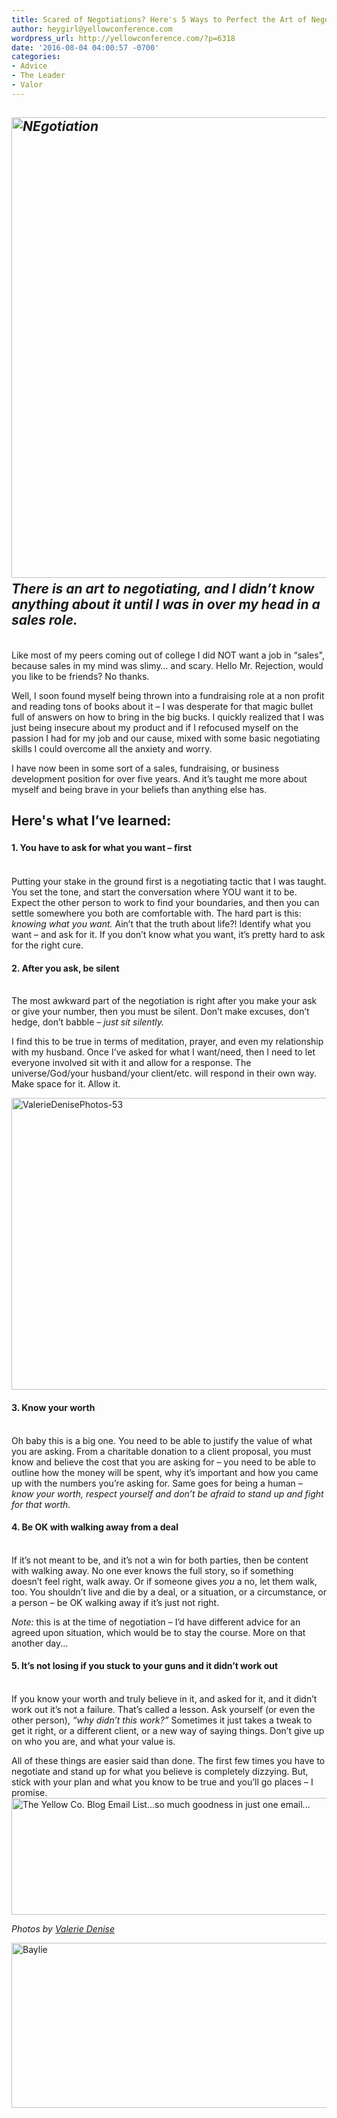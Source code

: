 ```yaml
---
title: Scared of Negotiations? Here's 5 Ways to Perfect the Art of Negotiating
author: heygirl@yellowconference.com
wordpress_url: http://yellowconference.com/?p=6318
date: '2016-08-04 04:00:57 -0700'
categories:
- Advice
- The Leader
- Valor
---
```

<h2> <em><a href="http://yellowconference.com/wp-content/uploads/2016/08/NEgotiation.jpg"><img class="aligncenter size-full wp-image-6406" src="http://yellowconference.com/wp-content/uploads/2016/08/NEgotiation.jpg" alt="NEgotiation" width="700" height="737" /></a><a href="http://yellowconference.com/wp-content/uploads/2016/08/Negotiation-Bravery1.jpg"><br />
</a>There is an art to negotiating, and I didn&rsquo;t know anything about it until I was in over my head in a sales role.</em>  </h2><br />
 Like most of my peers coming out of college I did NOT want a job in &ldquo;sales", because sales in my mind was slimy&hellip; and scary. Hello Mr. Rejection, would you like to be friends? No thanks.  </p>
<p>Well, I soon found myself being thrown into a fundraising role at a non profit and reading tons of books about it &ndash; I was desperate for that magic bullet full of answers on how to bring in the big bucks. I quickly realized that I was just being insecure about my product and if I refocused myself on the passion I had for my job and our cause, mixed with some basic negotiating skills I could overcome all the anxiety and worry.</p>
<p>I have now been in some sort of a sales, fundraising, or business development position for over five years. And it&rsquo;s taught me more about myself and being brave in your beliefs than anything else has.</p>
<h2>Here's what I&rsquo;ve learned:</h2></p>
<h4> 1. You have to ask for what you want &ndash;  <b style="line-height: 1.5;">first</b></h4><br />
 Putting your stake in the ground first is a negotiating tactic that I was taught. You set the tone, and start the conversation where YOU want it to be. Expect the other person to work to find your boundaries, and then you can settle somewhere you both are comfortable with. The hard part is this:  <i> knowing what you want. </i>  Ain&rsquo;t that the truth about life?! Identify what you want &ndash; and ask for it. If you don&rsquo;t know what you want, it&rsquo;s pretty hard to ask for the right cure.  </p>
<h4><strong>2. After you ask, be silent</strong></h4><br />
The most awkward part of the negotiation is right after you make your ask or give your number, then you must be silent. Don&rsquo;t make excuses, don&rsquo;t hedge, don&rsquo;t babble &ndash; <em>just sit silently. </em></p>
<p>I find this to be true in terms of meditation, prayer, and even my relationship with my husband. Once I&rsquo;ve asked for what I want/need, then I need to let everyone involved sit with it and allow for a response. The universe/God/your husband/your client/etc. will respond in their own way. Make space for it. Allow it.<a href="http://yellowconference.com/wp-content/uploads/2016/07/ValerieDenisePhotos-25.jpg"><br />
</a></p>
<p><a href="http://yellowconference.com/wp-content/uploads/2016/07/ValerieDenisePhotos-53.jpg"><img class="aligncenter size-full wp-image-6323" src="http://yellowconference.com/wp-content/uploads/2016/07/ValerieDenisePhotos-53.jpg" alt="ValerieDenisePhotos-53" width="700" height="467" /></a></p>
<h4><strong>3. Know your worth</strong></h4><br />
Oh baby this is a big one. You need to be able to justify the value of what you are asking. From a charitable donation to a client proposal, you must know and believe the cost that you are asking for &ndash; you need to be able to outline how the money will be spent, why it&rsquo;s important and how you came up with the numbers you&rsquo;re asking for. Same goes for being a human &ndash; <i>know your worth, respect yourself and don&rsquo;t be afraid to stand up and fight for that worth. </i></p>
<h4>4. Be OK with walking away from a deal</h4><br />
 If it&rsquo;s not meant to be, and it&rsquo;s not a win for both parties, then be content with walking away. No one ever knows the full story, so if something doesn&rsquo;t feel right, walk away. Or if someone gives  <i> you </i>  a no, let them walk, too. You shouldn&rsquo;t live and die by a deal, or a situation, or a circumstance, or a person &ndash; be OK walking away if it&rsquo;s just not right.  </p>
<p><i> Note:  </i> this is at the time of negotiation &ndash; I&rsquo;d have different advice for an agreed upon situation, which would be to stay the course. More on that another day... </p>
<h4><strong>5. It&rsquo;s not losing if you stuck to your guns and it didn&rsquo;t work out</strong></h4><br />
If you know your worth and truly believe in it, and asked for it, and it didn&rsquo;t work out it&rsquo;s not a failure. That&rsquo;s called a lesson. Ask yourself (or even the other person), <i>&ldquo;why didn&rsquo;t this work?&rdquo;</i> Sometimes it just takes a tweak to get it right, or a different client, or a new way of saying things. Don&rsquo;t give up on who you are, and what your value is.</p>
<p>All of these things are easier said than done. The first few times you have to negotiate and stand up for what you believe is completely dizzying. But, stick with your plan and what you know to be true and you&rsquo;ll go places &ndash; I promise.<a href="http://yellowconference.us3.list-manage2.com/subscribe?u=3f8e45f74e0653e404965e2ef&amp;id=7cb1ced4ff" target="_blank"><img class="aligncenter size-full wp-image-6077" src="http://yellowconference.com/wp-content/uploads/2016/07/EMAIL-LIST.png" alt="The Yellow Co. Blog Email List...so much goodness in just one email..." width="700" height="187" /></a></p>
<p><em>Photos by <a href="http://www.valeriedenisephotos.com/" target="_blank">Valerie Denise</a></em></p>
<p><a href="http://www.abelimpact.com/" target="_blank"><img class="aligncenter size-full wp-image-5281" src="http://yellowconference.com/wp-content/uploads/2016/04/Baylie.jpg" alt="Baylie" width="700" height="264" /></a></p>
